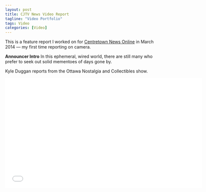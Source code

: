 ```yaml
---
layout: post
title: CJTV News Video Report 
tagline: "Video Portfolio"
tags: Video
categories: [Video]
---
```


This is a feature report I worked on for [Centretown News Online](http://www.centretownnews.ca/multimedia-mainmenu-131/4553-mementoes-of-days-gone-by.html) in March 2014 — my first time reporting on camera.

**Announcer Intro** In this ephemeral, wired world, there are still many who prefer to seek out solid mementoes of days gone by. 

Kyle Duggan reports from the Ottawa Nostalgia and Collectibles show.

<iframe width="640" height="360" src="//www.youtube.com/embed/3itAaGyeFqY?rel=0" frameborder="0" allowfullscreen></iframe>
